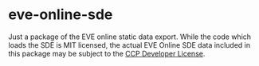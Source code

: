 # eve-online-sde
Just a package of the EVE online static data export. While the code which loads the SDE is MIT licensed, the actual EVE Online SDE data included in this package may be subject to the [CCP Developer License](https://developers.eveonline.com/resource/license-agreement).
